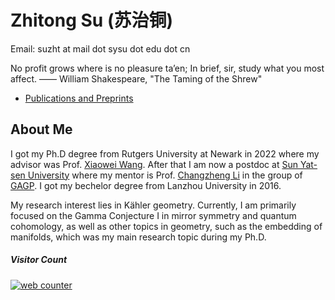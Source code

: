 # Zhitong Su (苏治铜)

Email: suzht at mail dot sysu dot edu dot cn


No profit grows where is no pleasure ta’en;
In brief, sir, study what you most affect.
—— William Shakespeare, "The Taming of the Shrew" 

* [Publications and Preprints](Publication.md)

<h2 id="PI"> About Me </h2>

I got my Ph.D degree from Rutgers University at Newark in 2022 where my advisor was Prof. [Xiaowei Wang](https://sites.rutgers.edu/xiaowei-wang/). After that I am now a postdoc at [Sun Yat-sen University](http://www.sysu.edu.cn/en/index.htm) where my mentor is Prof. [Changzheng Li](https://math.sysu.edu.cn/gagp/czli) in the group of [GAGP](https://math.sysu.edu.cn/gagp/). I got my bechelor degree from Lanzhou University in 2016.

My research interest lies in Kähler geometry. Currently, I am primarily focused on the Gamma Conjecture I in mirror symmetry and quantum cohomology, as well as other topics in geometry, such as the embedding of manifolds, which was my main research topic during my Ph.D.

##### Visitor Count <!-- hitwebcounter Code START -->
<a href="https://www.hitwebcounter.com" target="_blank">
<img src="https://hitwebcounter.com/counter/counter.php?page=7977462&style=0001&nbdigits=6&type=page&initCount=0" title="Free Counter" Alt="web counter"   border="0" /></a>                 

